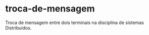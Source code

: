 # troca-de-mensagem
Troca de mensagem entre dois terminais na disciplina de  sistemas Distribuídos. 
